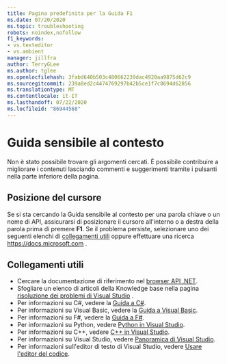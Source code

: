 ```yaml
---
title: Pagina predefinita per la Guida F1
ms.date: 07/20/2020
ms.topic: troubleshooting
robots: noindex,nofollow
f1_keywords:
- vs.texteditor
- vs.ambient
manager: jillfra
author: TerryGLee
ms.author: tglee
ms.openlocfilehash: 3fabd640b503c480662239dac4920aa9875d62c9
ms.sourcegitcommit: 239a8ed2c4474769297b42b5ce1f7c8694d62856
ms.translationtype: MT
ms.contentlocale: it-IT
ms.lasthandoff: 07/22/2020
ms.locfileid: "86944568"
---
```

# <a name="f1-help"></a>Guida sensibile al contesto

Non è stato possibile trovare gli argomenti cercati. È possibile contribuire a migliorare i contenuti lasciando commenti e suggerimenti tramite i pulsanti nella parte inferiore della pagina.

## <a name="cursor-position"></a>Posizione del cursore

Se si sta cercando la Guida sensibile al contesto per una parola chiave o un nome di API, assicurarsi di posizionare il cursore all'interno o a destra della parola prima di premere **F1**. Se il problema persiste, selezionare uno dei seguenti elenchi di [collegamenti utili](#useful-links) oppure effettuare una ricerca https://docs.microsoft.com .

## <a name="useful-links"></a>Collegamenti utili

- Cercare la documentazione di riferimento nel [browser API .NET](/dotnet/api/).
- Sfogliare un elenco di articoli della Knowledge base nella pagina [risoluzione dei problemi di Visual Studio](/troubleshoot/visualstudio/welcome-visual-studio/) .
- Per informazioni su C#, vedere la [Guida a C#](/dotnet/csharp/index).
- Per informazioni su Visual Basic, vedere la [Guida a Visual Basic](/dotnet/visual-basic/).
- Per informazioni su F#, vedere la [Guida a F#](/dotnet/fsharp/).
- Per informazioni su Python, vedere [Python in Visual Studio](../../python/overview-of-python-tools-for-visual-studio.md).
- Per informazioni su C++, vedere [C++ in Visual Studio](/cpp/visual-cpp-in-visual-studio).
- Per informazioni su Visual Studio, vedere [Panoramica di Visual Studio](../../get-started/visual-studio-ide.md).
- Per informazioni sull'editor di testo di Visual Studio, vedere [Usare l'editor del codice](../../ide/writing-code-in-the-code-and-text-editor.md).
